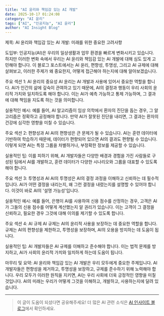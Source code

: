```yaml
---
title: "AI 윤리와 책임감 있는 AI 개발"
date: 2025-10-17 01:24:08
category: "AI 윤리"
tags: ["AI", "인공지능", "AI 윤리"]
author: "AI Insight Blog"
---
```


제목: AI 윤리와 책임감 있는 AI 개발: 미래를 위한 중요한 고려사항

도입부:
인공지능(AI)은 우리의 일상생활과 업무 환경을 빠르게 변화시키고 있습니다. 하지만 이러한 변화 속에서 우리는 AI 윤리와 책임감 있는 AI 개발에 대해 심도 있게 고민해야 합니다. 이 블로그 포스트에서는 AI 윤리, 편향성, 투명성, 그리고 AI 규제에 대해 살펴보고, 이러한 주제가 왜 중요한지, 어떻게 접근해야 하는지에 대해 알아보겠습니다.

주요 섹션 1: AI 윤리의 중요성
AI 윤리는 AI 개발과 사용에 있어서 중요한 역할을 합니다. AI가 인간의 삶에 깊숙이 관여하고 있기 때문에, AI의 결정과 행동이 우리 사회의 윤리적 가치와 일치하도록 해야 합니다. 이는 AI가 예측 가능하고 통제 가능하며, 그 결과에 대해 책임을 지도록 하는 것을 의미합니다. 

실용적인 예시: 예를 들어, AI 알고리즘이 임상 의학에서 환자의 진단을 돕는 경우, 그 알고리즘은 정확하고 공정해야 합니다. 만약 AI가 잘못된 진단을 내리면, 그 결과는 환자의 건강에 심각한 영향을 미칠 수 있습니다.

주요 섹션 2: 편향성과 AI
AI의 편향성은 큰 문제가 될 수 있습니다. AI는 훈련 데이터에 기반하여 학습하기 때문에, 데이터가 편향되어 있으면 AI의 결과도 편향될 수 있습니다. 이렇게 되면 AI는 특정 그룹을 차별하거나, 부정확한 정보를 제공할 수 있습니다.

실용적인 팁: 이를 피하기 위해, AI 개발자들은 다양한 배경과 경험을 가진 사람들로 구성된 팀에서 AI를 개발하고, 훈련 데이터가 다양한 시나리오와 그룹을 대표할 수 있도록 해야 합니다.

주요 섹션 3: 투명성과 AI
AI의 투명성은 AI의 결정 과정을 이해하고 신뢰하는 데 필수적입니다. AI가 어떤 결정을 내리는지, 왜 그런 결정을 내렸는지를 설명할 수 있어야 합니다. 이것이 바로 AI의 '설명 가능성'입니다.

실용적인 예시: 예를 들어, 은행이 AI를 사용하여 신용 점수를 산정하는 경우, 고객은 AI가 그들의 신용 점수를 어떻게 계산했는지 알 권리가 있습니다. 이는 고객이 그 결정을 신뢰하고, 필요한 경우 그것에 대해 이의를 제기할 수 있도록 합니다.

주요 섹션 4: AI 규제
AI 규제는 AI의 윤리적 사용을 보장하는 데 중요한 역할을 합니다. 규제는 AI의 편향성을 제한하고, 투명성을 보장하며, AI의 오용을 방지하는 데 도움이 됩니다.

실용적인 팁: AI 개발자들은 AI 규제를 이해하고 준수해야 합니다. 이는 법적 문제를 방지하고, AI가 사회의 윤리적 가치와 일치하게 하는데 도움이 됩니다.

마무리 및 요약:
AI 윤리와 책임감 있는 AI 개발은 우리 모두에게 중요한 주제입니다. AI 개발자들은 편향성을 제거하고, 투명성을 보장하고, 규제를 준수하기 위해 노력해야 합니다. 우리 모두가 이러한 원칙을 지키면, AI는 우리 사회에 더욱 긍정적인 영향을 미칠 것입니다. AI의 미래는 우리가 어떻게 그것을 이해하고, 개발하고, 사용하는지에 달려 있습니다.

---

> 이 글이 도움이 되셨다면 공유해주세요! 
> 더 많은 AI 관련 소식은 [AI 인사이트 블로그](https://tonyhwang1004.github.io/ai-insight-blog)에서 확인하세요.
